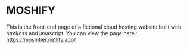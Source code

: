 # MOSHIFY
This is the front-end page of a fictional cloud hosting website built with html/css and javascript. 
You can view the page here : https://moshifier.netlify.app/
